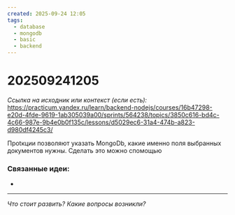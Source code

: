 ```yaml
---
created: 2025-09-24 12:05
tags:
  - database
  - mongodb
  - basic
  - backend
---
```

# 202509241205

*Ссылка на исходник или контекст (если есть):* https://practicum.yandex.ru/learn/backend-nodejs/courses/16b47298-e20d-4fde-9619-1ab305039a00/sprints/564238/topics/3850c616-bd4c-4c66-987e-9b4e0b0f135c/lessons/d5029ec6-31a4-474b-a823-d980df4245c3/ 

Проtкции позволяют указать MongoDb, какие именно поля выбранных документов нужны. Сделать это можно спомощью 
### Связанные идеи:
*   
---

*Что стоит развить? Какие вопросы возникли?*